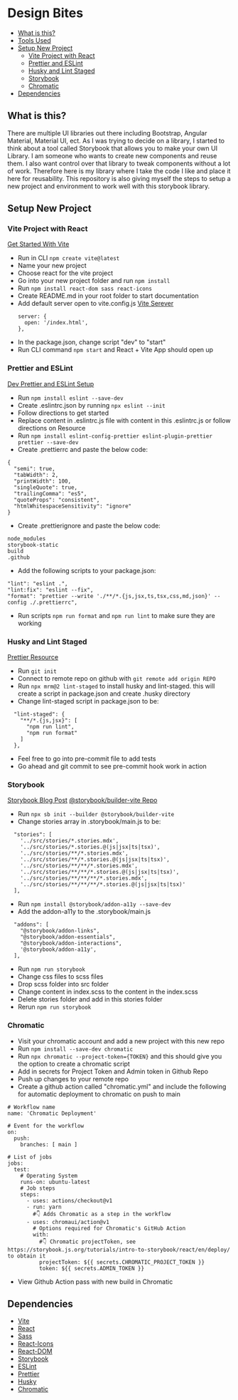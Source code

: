 # Design Bites

- [What is this?](#what-is-this)
- [Tools Used](#tools-used)
- [Setup New Project](#setup-new-project)
  - [Vite Project with React](#vite-project-with-react)
  - [Prettier and ESLint](#prettier-and-eslint)
  - [Husky and Lint Staged](#husky-and-lint-staged)
  - [Storybook](#storybook)
  - [Chromatic](#chromatic)
- [Dependencies](#dependencies)

## What is this?

There are multiple UI libraries out there including Bootstrap, Angular Material, Material UI, ect. As I was trying to decide on a library, I started to think about a tool called Storybook that allows you to make your own UI Library. I am someone who wants to create new components and reuse them. I also want control over that library to tweak components without a lot of work. Therefore here is my library where I take the code I like and place it here for reusability. This repository is also giving myself the steps to setup a new project and environment to work well with this storybook library.

## Setup New Project

### Vite Project with React

[Get Started With Vite](https://vitejs.dev/guide/#scaffolding-your-first-vite-project)

- Run in CLI `npm create vite@latest`
- Name your new project
- Choose react for the vite project
- Go into your new project folder and run `npm install`
- Run `npm install react-dom sass react-icons`
- Create README.md in your root folder to start documentation
- Add default server open to vite.config.js [Vite Serever](https://vitejs.dev/config/#server-open)
  ```
  server: {
    open: '/index.html',
  },
  ```
- In the package.json, change script "dev" to "start"
- Run CLI command `npm start` and React + Vite App should open up

### Prettier and ESLint

[Dev Prettier and ESLint Setup](https://dev.to/knowankit/setup-eslint-and-prettier-in-react-app-357b)

- Run `npm install eslint --save-dev`
- Create .eslintrc.json by running `npx eslint --init`
- Follow directions to get started
- Replace content in .eslintrc.js file with content in this .eslintrc.js or follow directions on Resource
- Run `npm install eslint-config-prettier eslint-plugin-prettier prettier --save-dev `
- Create .prettierrc and paste the below code:

```
{
  "semi": true,
  "tabWidth": 2,
  "printWidth": 100,
  "singleQuote": true,
  "trailingComma": "es5",
  "quoteProps": "consistent",
  "htmlWhitespaceSensitivity": "ignore"
}
```

- Create .prettierignore and paste the below code:

```
node_modules
storybook-static
build
.github
```

- Add the following scripts to your package.json:

```
"lint": "eslint .",
"lint:fix": "eslint --fix",
"format": "prettier --write './**/*.{js,jsx,ts,tsx,css,md,json}' --config ./.prettierrc",
```

- Run scripts `npm run format` and `npm run lint` to make sure they are working

### Husky and Lint Staged

[Prettier Resource](https://prettier.io/docs/en/precommit.html)

- Run `git init`
- Connect to remote repo on github with `git remote add origin REPO`
- Run `npx mrm@2 lint-staged` to install husky and lint-staged. this will create a script in package.json and create .husky directory
- Change lint-staged script in package.json to be:

```
  "lint-staged": {
    "**/*.{js,jsx}": [
      "npm run lint",
      "npm run format"
    ]
  },
```

- Feel free to go into pre-commit file to add tests
- Go ahead and git commit to see pre-commit hook work in action

### Storybook

[Storybook Blog Post](https://storybook.js.org/blog/storybook-for-vite/)
[@storybook/builder-vite Repo](https://github.com/storybookjs/builder-vite)

- Run `npx sb init --builder @storybook/builder-vite`
- Change stories array in .storybook/main.js to be:

```
  "stories": [
    '../src/stories/*.stories.mdx',
    '../src/stories/*.stories.@(js|jsx|ts|tsx)',
    '../src/stories/**/*.stories.mdx',
    '../src/stories/**/*.stories.@(js|jsx|ts|tsx)',
    '../src/stories/**/**/*.stories.mdx',
    '../src/stories/**/**/*.stories.@(js|jsx|ts|tsx)',
    '../src/stories/**/**/**/*.stories.mdx',
    '../src/stories/**/**/**/*.stories.@(js|jsx|ts|tsx)'
  ],
```

- Run `npm install @storybook/addon-a11y --save-dev`
- Add the addon-a11y to the .storybook/main.js

```
  "addons": [
    "@storybook/addon-links",
    "@storybook/addon-essentials",
    "@storybook/addon-interactions",
    '@storybook/addon-a11y',
  ],
```

- Run `npm run storybook`
- Change css files to scss files
- Drop scss folder into src folder
- Change content in index.scss to the content in the index.scss
- Delete stories folder and add in this stories folder
- Rerun `npm run storybook`

### Chromatic

- Visit your chromatic account and add a new project with this new repo
- Run `npm install --save-dev chromatic`
- Run `npx chromatic --project-token={TOKEN}` and this should give you the option to create a chromatic script
- Add in secrets for Project Token and Admin token in Github Repo
- Push up changes to your remote repo
- Create a github action called "chromatic.yml" and include the following for automatic deployment to chromatic on push to main

```
# Workflow name
name: 'Chromatic Deployment'

# Event for the workflow
on:
  push:
    branches: [ main ]

# List of jobs
jobs:
  test:
    # Operating System
    runs-on: ubuntu-latest
    # Job steps
    steps:
      - uses: actions/checkout@v1
      - run: yarn
        #👇 Adds Chromatic as a step in the workflow
      - uses: chromaui/action@v1
        # Options required for Chromatic's GitHub Action
        with:
          #👇 Chromatic projectToken, see https://storybook.js.org/tutorials/intro-to-storybook/react/en/deploy/ to obtain it
          projectToken: ${{ secrets.CHROMATIC_PROJECT_TOKEN }}
          token: ${{ secrets.ADMIN_TOKEN }}

```

- View Github Action pass with new build in Chromatic

## Dependencies

- [Vite](https://vitejs.dev/)
- [React](https://reactjs.org/)
- [Sass](https://sass-lang.com/install)
- [React-Icons](https://react-icons.github.io/react-icons/)
- [React-DOM](https://reactjs.org/docs/react-dom.html)
- [Storybook](https://storybook.js.org/)
- [ESLint](https://eslint.org/)
- [Prettier](https://prettier.io/)
- [Husky](https://typicode.github.io/husky/#/)
- [Chromatic](https://www.chromatic.com/)
